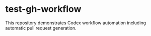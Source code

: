 # test-gh-workflow

This repository demonstrates Codex workflow automation including automatic pull request generation.


